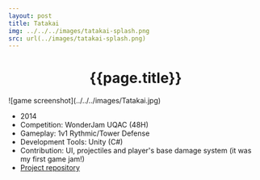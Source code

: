 ```yaml
---
layout: post
title: Tatakai
img: ../../../images/tatakai-splash.png
src: url(../images/tatakai-splash.png)
---
```

<h1 style="text-align:center">{{page.title}}</h1>
![game screenshot](../../../images/Tatakai.jpg)

* 2014
* Competition: WonderJam UQAC (48H)
* Gameplay: 1v1 Rythmic/Tower Defense 
* Development Tools: Unity (C#)
* Contribution: UI, projectiles and player's base damage system (it was my first game jam!)
* [Project repository](https://github.com/ferdbold/vpourvelveeta)